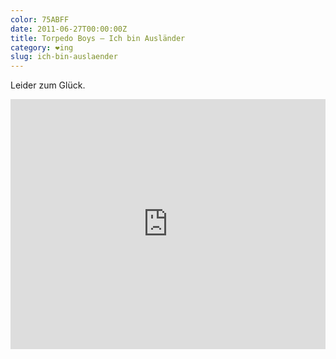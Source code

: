```yaml
---
color: 75ABFF
date: 2011-06-27T00:00:00Z
title: Torpedo Boys – Ich bin Ausländer
category: ❤ing
slug: ich-bin-auslaender
---
```


Leider zum Glück.

<div class="embed rich soundcloud">
    <iframe width="100%" height="400" scrolling="no" frameborder="no" src="https://w.soundcloud.com/player/?visual=true&amp;url=http%3A%2F%2Fapi.soundcloud.com%2Ftracks%2F2573473&amp;show_artwork=true&amp;visual=false&amp;hide_related=true&amp;color=75ABFF&amp;show_user=true&amp;show_comments=false&amp;show_reposts=false&amp;auto_play=false"></iframe>
</div>
